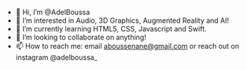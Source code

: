 - 👋 Hi, I’m @AdelBoussa
- 👀 I’m interested in Audio, 3D Graphics, Augmented Reality and AI!
- 🌱 I’m currently learning HTML5, CSS, Javascript and Swift.
- 💞️ I’m looking to collaborate on anything!
- 📫 How to reach me: email aboussenane@gmail.com or reach out on instagram @adelboussa_

<!---
AdelBoussa/AdelBoussa is a ✨ special ✨ repository because its `README.md` (this file) appears on your GitHub profile.
You can click the Preview link to take a look at your changes.
--->
